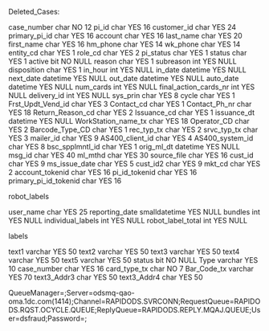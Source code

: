 Deleted_Cases:

case_number	char	NO	12
pi_id	char	YES	16
customer_id	char	YES	24
primary_pi_id	char	YES	16
account	char	YES	16
last_name	char	YES	20
first_name	char	YES	16
hm_phone	char	YES	14
wk_phone	char	YES	14
entity_cd	char	YES	1
role_cd	char	YES	2
pi_status	char	YES	1
status	char	YES	1
active	bit	NO	NULL
reason	char	YES	1
subreason	int	YES	NULL
disposition	char	YES	1
in_hour	int	YES	NULL
in_date	datetime	YES	NULL
next_date	datetime	YES	NULL
out_date	datetime	YES	NULL
auto_date	datetime	YES	NULL
num_cards	int	YES	NULL
final_action_cards_nr	int	YES	NULL
delivery_id	int	YES	NULL
sys_prin	char	YES	8
cycle	char	YES	1
Frst_Updt_Vend_id	char	YES	3
Contact_cd	char	YES	1
Contact_Ph_nr	char	YES	18
Return_Reason_cd	char	YES	2
Issuance_cd	char	YES	1
issuance_dt	datetime	YES	NULL
WorkStation_name_tx	char	YES	18
Operator_CD	char	YES	2
Barcode_Type_CD	char	YES	1
rec_typ_tx	char	YES	2
srvc_typ_tx	char	YES	3
mailer_id	char	YES	9
AS400_client_id	char	YES	4
AS400_system_id	char	YES	8
bsc_spplmntl_id	char	YES	1
orig_ml_dt	datetime	YES	NULL
msg_id	char	YES	40
ml_mthd	char	YES	30
source_file	char	YES	16
cust_id	char	YES	9
ms_issue_date	char	YES	5
cust_id2	char	YES	9
mkt_cd	char	YES	2
account_tokenid	char	YES	16
pi_id_tokenid	char	YES	16
primary_pi_id_tokenid	char	YES	16

robot_labels

user_name	char	YES	25
reporting_date	smalldatetime	YES	NULL
bundles	int	YES	NULL
individual_labels	int	YES	NULL
robot_label_total	int	YES	NULL


labels

text1	varchar	YES	50
text2	varchar	YES	50
text3	varchar	YES	50
text4	varchar	YES	50
text5	varchar	YES	50
status	bit	NO	NULL
Type	varchar	YES	10
case_number	char	YES	16
card_type_tx	char	NO	7
Bar_Code_tx	varchar	YES	70
text3_Addr3	char	YES	50
text3_Addr4	char	YES	50









 QueueManager=;Server=odsmq-qao-oma.1dc.com(1414);Channel=RAPIDODS.SVRCONN;RequestQueue=RAPIDODS.RQST.OCYCLE.QUEUE;ReplyQueue=RAPIDODS.REPLY.MQAJ.QUEUE;User=dsfraud;Password=;



















